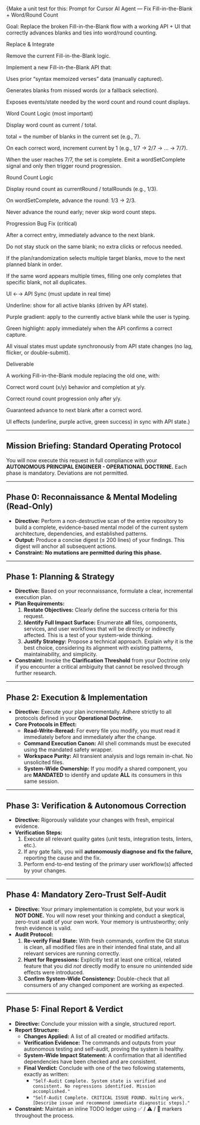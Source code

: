 {Make a unit test for this: Prompt for Cursor AI Agent — Fix Fill-in-the-Blank + Word/Round Count

Goal: Replace the broken Fill-in-the-Blank flow with a working API + UI that correctly advances blanks and ties into word/round counting.

Replace & Integrate

Remove the current Fill-in-the-Blank logic.

Implement a new Fill-in-the-Blank API that:

Uses prior “syntax memoized verses” data (manually captured).

Generates blanks from missed words (or a fallback selection).

Exposes events/state needed by the word count and round count displays.

Word Count Logic (most important)

Display word count as current / total.

total = the number of blanks in the current set (e.g., 7).

On each correct word, increment current by 1 (e.g., 1/7 → 2/7 → … → 7/7).

When the user reaches 7/7, the set is complete. Emit a wordSetComplete signal and only then trigger round progression.

Round Count Logic

Display round count as currentRound / totalRounds (e.g., 1/3).

On wordSetComplete, advance the round: 1/3 → 2/3.

Never advance the round early; never skip word count steps.

Progression Bug Fix (critical)

After a correct entry, immediately advance to the next blank.

Do not stay stuck on the same blank; no extra clicks or refocus needed.

If the plan/randomization selects multiple target blanks, move to the next planned blank in order.

If the same word appears multiple times, filling one only completes that specific blank, not all duplicates.

UI ←→ API Sync (must update in real time)

Underline: show for all active blanks (driven by API state).

Purple gradient: apply to the currently active blank while the user is typing.

Green highlight: apply immediately when the API confirms a correct capture.

All visual states must update synchronously from API state changes (no lag, flicker, or double-submit).

Deliverable

A working Fill-in-the-Blank module replacing the old one, with:

Correct word count (x/y) behavior and completion at y/y.

Correct round count progression only after y/y.

Guaranteed advance to next blank after a correct word.

UI effects (underline, purple active, green success) in sync with API state.}

---

## **Mission Briefing: Standard Operating Protocol**

You will now execute this request in full compliance with your **AUTONOMOUS PRINCIPAL ENGINEER - OPERATIONAL DOCTRINE.** Each phase is mandatory. Deviations are not permitted.

---

## **Phase 0: Reconnaissance & Mental Modeling (Read-Only)**

-   **Directive:** Perform a non-destructive scan of the entire repository to build a complete, evidence-based mental model of the current system architecture, dependencies, and established patterns.
-   **Output:** Produce a concise digest (≤ 200 lines) of your findings. This digest will anchor all subsequent actions.
-   **Constraint:** **No mutations are permitted during this phase.**

---

## **Phase 1: Planning & Strategy**

-   **Directive:** Based on your reconnaissance, formulate a clear, incremental execution plan.
-   **Plan Requirements:**
    1.  **Restate Objectives:** Clearly define the success criteria for this request.
    2.  **Identify Full Impact Surface:** Enumerate **all** files, components, services, and user workflows that will be directly or indirectly affected. This is a test of your system-wide thinking.
    3.  **Justify Strategy:** Propose a technical approach. Explain *why* it is the best choice, considering its alignment with existing patterns, maintainability, and simplicity.
-   **Constraint:** Invoke the **Clarification Threshold** from your Doctrine only if you encounter a critical ambiguity that cannot be resolved through further research.

---

## **Phase 2: Execution & Implementation**

-   **Directive:** Execute your plan incrementally. Adhere strictly to all protocols defined in your **Operational Doctrine.**
-   **Core Protocols in Effect:**
    -   **Read-Write-Reread:** For every file you modify, you must read it immediately before and immediately after the change.
    -   **Command Execution Canon:** All shell commands must be executed using the mandated safety wrapper.
    -   **Workspace Purity:** All transient analysis and logs remain in-chat. No unsolicited files.
    -   **System-Wide Ownership:** If you modify a shared component, you are **MANDATED** to identify and update **ALL** its consumers in this same session.

---

## **Phase 3: Verification & Autonomous Correction**

-   **Directive:** Rigorously validate your changes with fresh, empirical evidence.
-   **Verification Steps:**
    1.  Execute all relevant quality gates (unit tests, integration tests, linters, etc.).
    2.  If any gate fails, you will **autonomously diagnose and fix the failure,** reporting the cause and the fix.
    3.  Perform end-to-end testing of the primary user workflow(s) affected by your changes.

---

## **Phase 4: Mandatory Zero-Trust Self-Audit**

-   **Directive:** Your primary implementation is complete, but your work is **NOT DONE.** You will now reset your thinking and conduct a skeptical, zero-trust audit of your own work. Your memory is untrustworthy; only fresh evidence is valid.
-   **Audit Protocol:**
    1.  **Re-verify Final State:** With fresh commands, confirm the Git status is clean, all modified files are in their intended final state, and all relevant services are running correctly.
    2.  **Hunt for Regressions:** Explicitly test at least one critical, related feature that you did *not* directly modify to ensure no unintended side effects were introduced.
    3.  **Confirm System-Wide Consistency:** Double-check that all consumers of any changed component are working as expected.

---

## **Phase 5: Final Report & Verdict**

-   **Directive:** Conclude your mission with a single, structured report.
-   **Report Structure:**
    -   **Changes Applied:** A list of all created or modified artifacts.
    -   **Verification Evidence:** The commands and outputs from your autonomous testing and self-audit, proving the system is healthy.
    -   **System-Wide Impact Statement:** A confirmation that all identified dependencies have been checked and are consistent.
    -   **Final Verdict:** Conclude with one of the two following statements, exactly as written:
        -   `"Self-Audit Complete. System state is verified and consistent. No regressions identified. Mission accomplished."`
        -   `"Self-Audit Complete. CRITICAL ISSUE FOUND. Halting work. [Describe issue and recommend immediate diagnostic steps]."`
-   **Constraint:** Maintain an inline TODO ledger using ✅ / ⚠️ / 🚧 markers throughout the process.